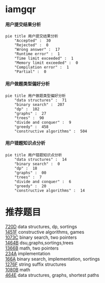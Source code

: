 # iamgqr

<!-- tabs:start -->



#### **用户提交结果分析**

```mermaid
pie title 用户提交结果分析
    "Accepted" :  30
    "Rejected" :  0
    "Wrong answer" :  17
    "Runtime error" :  1
    "Time limit exceeded" :  1
    "Memory limit exceeded" :  0
    "Compilation error" :  1
    "Partial" :  0
```

#### **用户做题类型偏好分析**

```mermaid
pie title 用户做题类型偏好分析
    "data structures" :  71
    "binary search" :  207
    "dp" :  102
    "graphs" :  27
    "trees" :  90
    "divide and conquer" :  9
    "greedy" :  458
    "constructive algorithms" :  504
```
#### **用户错题知识点分析**

```mermaid
pie title 用户错题知识点分析
    "data structures" :  14
    "binary search" :  0
    "dp" :  18
    "graphs" :  00
    "trees" :  7
    "divide and conquer" :  6
    "greedy" :  20
    "constructive algorithms" :  14
```



<!-- tabs:end -->
# 推荐题目
[720D](https://codeforces.com/contest/720/problem/D)		data structures,
                        dp,
                        sortings		  
[1451F](https://codeforces.com/contest/1451/problem/F)		constructive algorithms,
                        games		  
[1073C](https://codeforces.com/contest/1073/problem/C)		binary search,
                        two pointers		  
[1464B](https://codeforces.com/contest/1464/problem/B)		dsu,graphs,sortings,trees		  
[1366B](https://codeforces.com/contest/1366/problem/B)		math,
                        two pointers		  
[234A](https://codeforces.com/contest/234/problem/A)		implementation		  
[166A](https://codeforces.com/contest/166/problem/A)		binary search,
                        implementation,
                        sortings		  
[1276F](https://codeforces.com/contest/1276/problem/F)		string suffix structures		  
[1080B](https://codeforces.com/contest/1080/problem/B)		math		  
[464E](https://codeforces.com/contest/464/problem/E)		data structures,
                        graphs,
                        shortest paths		  
